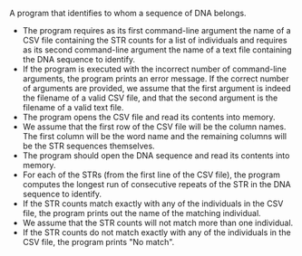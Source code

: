 A program that identifies to whom a sequence of DNA belongs.

- The program requires as its first command-line argument the name of a CSV file containing the STR counts for a list of individuals and requires as its second command-line argument the name of a text file containing the DNA sequence to identify.
- If the program is executed with the incorrect number of command-line arguments, the program prints an error message. If the correct number of arguments are provided, we assume that the first argument is indeed the filename of a valid CSV file, and that the second argument is the filename of a valid text file.
- The program opens the CSV file and read its contents into memory.
- We assume that the first row of the CSV file will be the column names. The first column will be the word name and the remaining columns will be the STR sequences themselves.
- The program should open the DNA sequence and read its contents into memory.
- For each of the STRs (from the first line of the CSV file), the program computes the longest run of consecutive repeats of the STR in the DNA sequence to identify.
- If the STR counts match exactly with any of the individuals in the CSV file, the program prints out the name of the matching individual.
- We assume that the STR counts will not match more than one individual.
- If the STR counts do not match exactly with any of the individuals in the CSV file, the program prints "No match".
